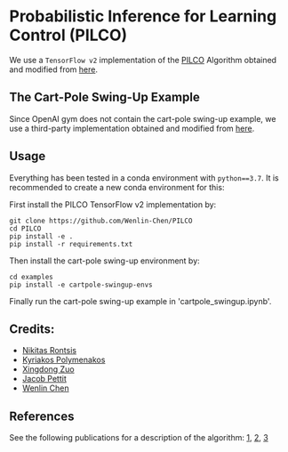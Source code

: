 # Probabilistic Inference for Learning Control (PILCO)

We use a `TensorFlow v2` implementation of the [PILCO](https://ieeexplore.ieee.org/abstract/document/6654139/) Algorithm obtained and modified from [here](https://github.com/nrontsis/PILCO).
## The Cart-Pole Swing-Up Example

Since OpenAI gym does not contain the cart-pole swing-up example, we use a third-party implementation obtained and modified from [here](https://github.com/jfpettit/cartpole-swingup-envs).

## Usage

Everything has been tested in a conda environment with `python==3.7`. It is recommended to create a new conda environment for this:

First install the PILCO TensorFlow v2 implementation by:
```
git clone https://github.com/Wenlin-Chen/PILCO
cd PILCO
pip install -e .
pip install -r requirements.txt
```
Then install the cart-pole swing-up environment by:
```
cd examples
pip install -e cartpole-swingup-envs
```
Finally run the cart-pole swing-up example in 'cartpole_swingup.ipynb'.

## Credits:

* [Nikitas Rontsis](https://github.com/nrontsis)
* [Kyriakos Polymenakos](https://github.com/kyr-pol/)
* [Xingdong Zuo](https://github.com/zuoxingdong)
* [Jacob Pettit](https://github.com/jfpettit)
* [Wenlin Chen](https://github.com/Wenlin-Chen)

## References

See the following publications for a description of the algorithm: [1](https://ieeexplore.ieee.org/abstract/document/6654139/), [2](http://mlg.eng.cam.ac.uk/pub/pdf/DeiRas11.pdf), 
[3](https://pdfs.semanticscholar.org/c9f2/1b84149991f4d547b3f0f625f710750ad8d9.pdf)
